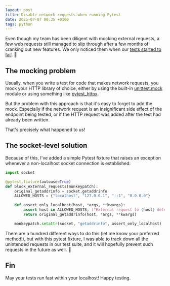 ```yaml
---
layout: post
title: Disable network requests when running Pytest
date: 2025-07-07 00:35 +0100
tags: python
---
```

Even though my team has been diligent with mocking external requests, a few web requests still managed to slip through after a few months of cranking out new features. We only noticed them when our [tests started to fail](https://fosstodon.org/@anze3db/114783230227028153). 🫣

## The mocking problem

Usually, when you write a test for code that makes network requests, you mock your HTTP library of choice, either by using the built-in [unittest.mock](https://docs.python.org/3/library/unittest.mock.html) module or using something like [pytest_httpx](https://colin-b.github.io/pytest_httpx/). 

But the problem with this approach is that it's easy to forget to add the mock. Especially if the network request is an insignificant side effect of the endpoint being tested, or if the HTTP request was added after the test had already been written.

That's precisely what happened to us!

## The socket-level solution

Because of this, I've added a simple Pytest fixture that raises an exception whenever a non-localhost socket connection is established:

```python
import socket

@pytest.fixture(autouse=True)
def block_external_requests(monkeypatch):
    original_getaddrinfo = socket.getaddrinfo
    ALLOWED_HOSTS = {"localhost", "127.0.0.1", "::1", "0.0.0.0"}

    def assert_only_localhost(host, *args, **kwargs):
        assert host in ALLOWED_HOSTS, f"External request to {host} detected"
        return original_getaddrinfo(host, *args, **kwargs)

    monkeypatch.setattr(socket, "getaddrinfo", assert_only_localhost)
```

There are a hundred different ways to do this (let me know your preferred method!), but with this pytest fixture, I was able to track down all the unintended requests in our test suite, and it will hopefully prevent such requests in the future as well. 🤞

## Fin

May your tests run fast within your localhost! Happy testing.
